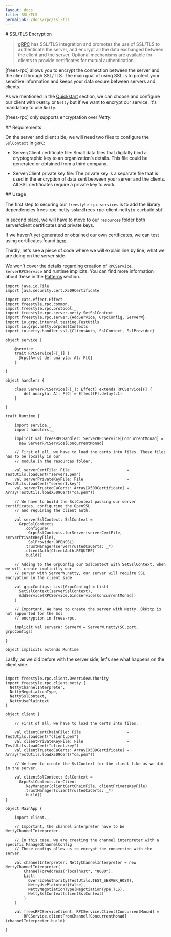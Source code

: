 ```yaml
---
layout: docs
title: SSL/TLS
permalink: /docs/rpc/ssl-tls
---
```


# SSL/TLS Encryption

> [gRPC](https://grpc.io/docs/guides/auth.html) has SSL/TLS integration and promotes the use of SSL/TLS to authenticate the server, and encrypt all the data exchanged between the client and the server. Optional mechanisms are available for clients to provide certificates for mutual authentication.

[frees-rpc] allows you to encrypt the connection between the server and the client through SSL/TLS. The main goal of using SSL is to protect your sensitive information and keeps your data secure between servers and clients.

As we mentioned in the [Quickstart](/docs/rpc/quickstart) section, we can choose and configure our client with `OkHttp` or `Netty` but if we want to encrypt our service, it's mandatory to use `Netty`.

[frees-rpc] only supports encryptation over *Netty*.

## Requirements 

On the server and client side, we will need two files to configure the `SslContext` in `gRPC`:

* Server/Client certificate file: Small data files that digitally bind a cryptographic key to an organization’s details. This file could be generated or obtained from a third company.

* Server/Client private key file: The private key is a separate file that is used in the encryption of data sent between your server and the clients. All SSL certificates require a private key to work.

## Usage

The first step to securing our `freestyle-rpc services` is to add the library dependencies frees-rpc-netty-ssl` and `frees-rpc-client-netty` in our `build.sbt`.


In second place, we will have to move to our `resources` folder both server/client certificates and private keys. 

If we haven't yet generated or obtained our own certificates, we can test using certificates found [here](https://github.com/grpc/grpc-java/tree/master/testing/src/main/resources/certs).

Thirdly, let's see a piece of code where we will explain line by line, what we are doing on the server side.

We won't cover the details regarding creation of `RPCService`, `ServerRPCService` and runtime implicits. You can find more information about these in the [Patterns](/docs/rpc/patterns) section.


```tut:silent
import java.io.File
import java.security.cert.X509Certificate

import cats.effect.Effect
import freestyle.rpc.common._
import freestyle.rpc.protocol._
import freestyle.rpc.server.netty.SetSslContext
import freestyle.rpc.server.{AddService, GrpcConfig, ServerW}
import io.grpc.internal.testing.TestUtils
import io.grpc.netty.GrpcSslContexts
import io.netty.handler.ssl.{ClientAuth, SslContext, SslProvider}

object service {

    @service
    trait RPCService[F[_]] {
      @rpc(Avro) def unary(a: A): F[C]
    }

}

object handlers {

    class ServerRPCService[F[_]: Effect] extends RPCService[F] {
    	def unary(a: A): F[C] = Effect[F].delay(c1)
    }

}

trait Runtime {

	import service._
    import handlers._

    implicit val freesRPCHandler: ServerRPCService[ConcurrentMonad] =
      new ServerRPCService[ConcurrentMonad]

    // First of all, we have to load the certs into files. These files has to be locally in our
    // module in the resources folder.

    val serverCertFile: File                         = TestUtils.loadCert("server1.pem")
    val serverPrivateKeyFile: File                   = TestUtils.loadCert("server1.key")
    val serverTrustedCaCerts: Array[X509Certificate] = Array(TestUtils.loadX509Cert("ca.pem"))

    // We have to build the SslContext passing our server certificates, configuring the OpenSSL
    // and requiring the client auth.

    val serverSslContext: SslContext =
      GrpcSslContexts
        .configure(
          GrpcSslContexts.forServer(serverCertFile, serverPrivateKeyFile),
          SslProvider.OPENSSL)
        .trustManager(serverTrustedCaCerts: _*)
        .clientAuth(ClientAuth.REQUIRE)
        .build()

    // Adding to the GrpConfig our SslContext with SetSslContext, when we will create implicitly our 
    // server with ServerW.netty, our server will require SSL encryption in the client side.

    val grpcConfigs: List[GrpcConfig] = List(
      SetSslContext(serverSslContext),
      AddService(RPCService.bindService[ConcurrentMonad])
    )

    // Important. We have to create the server with Netty. OkHttp is not supported for the Ssl 
    // encryption in frees-rpc.

    implicit val serverW: ServerW = ServerW.netty(SC.port, grpcConfigs)

}

object implicits extends Runtime

```


Lastly, as we did before with the server side, let's see what happens on the client side.

```tut:silent

import freestyle.rpc.client.OverrideAuthority
import freestyle.rpc.client.netty.{
  NettyChannelInterpreter,
  NettyNegotiationType,
  NettySslContext,
  NettyUsePlaintext
}

object client {

    // First of all, we have to load the certs into files.

    val clientCertChainFile: File                    = TestUtils.loadCert("client.pem")
    val clientPrivateKeyFile: File                   = TestUtils.loadCert("client.key")
    val clientTrustedCaCerts: Array[X509Certificate] = Array(TestUtils.loadX509Cert("ca.pem"))

    // We have to create the SslContext for the client like as we did in the server.

    val clientSslContext: SslContext =
      GrpcSslContexts.forClient
        .keyManager(clientCertChainFile, clientPrivateKeyFile)
        .trustManager(clientTrustedCaCerts: _*)
        .build()
}

object MainApp {

	import client._

	// Important, the channel interpreter have to be NettyChannelInterpreter.

	// In this case, we are creating the channel interpreter with a specific ManagedChannelConfig
	// These configs allow us to encrypt the connection with the server.

	val channelInterpreter: NettyChannelInterpreter = new NettyChannelInterpreter(
  		ChannelForAddress("localhost", "8080"),
        List(
          OverrideAuthority(TestUtils.TEST_SERVER_HOST),
          NettyUsePlaintext(false),
          NettyNegotiationType(NegotiationType.TLS),
          NettySslContext(clientSslContext)
        )
    )

    val freesRPCServiceClient: RPCService.Client[ConcurrentMonad] = 
    	RPCService.clientFromChannel[ConcurrentMonad](channelInterpreter.build)

}

```